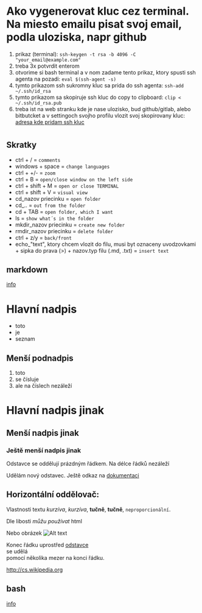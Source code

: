 # Ako vygenerovat kluc cez terminal. Na miesto emailu pisat svoj email, podla uloziska, napr github 
1. prikaz (terminal): `ssh-keygen -t rsa -b 4096 -C "your_email@example.com"`
2. treba 3x potvrdit enterom  <br>
3. otvorime si bash terminal a v nom zadame tento prikaz, ktory spusti ssh agenta na pozadi: `eval $(ssh-agent -s)`
4. tymto prikazom ssh sukromny kluc sa prida do ssh agenta: `ssh-add ~/.ssh/id_rsa`<!-- > v bashi -->
5. tymto prikazom sa skopiruje ssh kluc do copy to clipboard: `clip < ~/.ssh/id_rsa.pub`<!-- > v bashi, dam ctrl+v -->
6. treba ist na web stranku kde je nase ulozisko, bud github/gitlab, alebo bitbutcket a v settingoch svojho profilu vlozit svoj skopirovany kluc: [adresa kde pridam ssh kluc](https://github.com/settings/keys) <br>
#
## Skratky <br>
* ctrl + / = `comments`
* windows + space = `change languages`
* ctrl + +/- = `zoom`
* ctrl + B = `open/close window on the left side`
* ctrl + shift + M = `open or close TERMINAL`
* ctrl + shift + V = `visual view`
* cd_nazov priecinku = `open folder` <!-- v terminale iba v danom priecinku: cd ./Fico je kkt -->
* cd_.. = `out from the folder`
* cd + TAB = `open folder, which I want`
* ls = `show what´s in the folder`
* mkdir_nazov priecinku = `create new folder`
* rmdir_nazov priecinku = `delete folder`
* ctrl + z/y = `back/front`
* echo_"text", ktory chcem vlozit do filu, musi byt oznaceny uvodzovkami + sipka do prava (>) + nazov.typ filu (.md, .txt) = `insert text`

## markdown
[info](https://cs.wikipedia.org/wiki/Markdown?fbclid=IwAR1NQRssgvX1-xJSZG8HNADYcqovBGpcd_3b__DZg6HJ2QXeUcONkyAJtBg)

Hlavní nadpis <br>
==========
<!-- hviezdicka pred textm prida odsek -->
* toto
* je
* seznam

Menší podnadpis
---------------

1. toto 
2. se čísluje
1. ale na číslech nezáleží

# Hlavní nadpis jinak

## Menší nadpis jinak

### Ještě menší nadpis jinak

Odstavce se oddělují
prázdným řádkem. Na délce řádků nezáleží

Udělám nový odstavec. Ještě odkaz na 
[dokumentaci](http://daringfireball.net/projects/markdown/syntax)

Horizontální oddělovač:
---

Vlastnosti textu _kurzíva_, *kurzíva*, __tučně__, **tučně**, `neproporcionální`.

<p>Dle libosti <em>můžu používat</em> html</p>

Nebo obrázek 
![Alt text](https://commons.wikimedia.org/wiki/File:Markdown-mark.svg)

[odstavec]: http://cs.wikipedia.org/wiki/odstavec

Konec řádku uprostřed [odstavce][odstavec]      
se udělá  
pomocí několika mezer na konci řádku.

<http://cs.wikipedia.org>


## bash
[info](https://sk.wikipedia.org/wiki/Bash?fbclid=IwAR33XvqNdXTsIYB2elGVcG8AC2kCpe7eKKSMXQ8N37D4_qxi9Udx1rnMIik)

<!-- ? PRE LUKASA!!! -->
